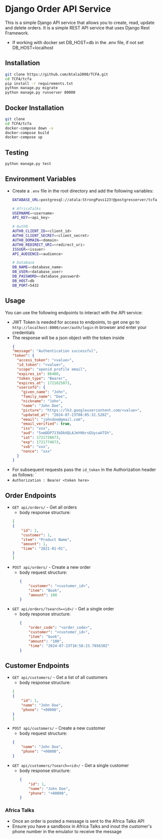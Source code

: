 # Django Order API Service
This is a simple Django API service that allows you to create, read, update and delete orders. It is a simple REST API service that uses Django Rest Framework.

 * If working with docker set DB_HOST=db in the .env file, if not set DB_HOST=localhost

## Installation
```bash
git clone https://github.com/Atala2000/TCFA.git
cd TCFA/tcfa
pip install -r requirements.txt
python manage.py migrate
python manage.py runserver 80000
```

## Docker Installation
```bash
git clone
cd TCFA/tcfa
docker-compose down -v
docker-compose build
docker-compose up
```

## Testing
```bash
python manage.py test
```
## Environment Variables
* Create a `.env` file in the root directory and add the following variables:
  ```bash
  DATABASE_URL=postgresql://atala:StrongPass123!@postgresserver/tcfa

  # AfricaTalks
  USERNAME=<username>
  API_KEY=<api_key>

  # Auth0
  AUTH0_CLIENT_ID=<client_id>
  AUTH0_CLIENT_SECRET=<client_secret>
  AUTH0_DOMAIN=<domain>
  AUTH0_REDIRECT_URI=<redirect_uri>
  ISSUER=<issuer>
  API_AUDIENCE=<audience>

  # Database
  DB_NAME=<database_name>
  DB_USER=<database_user>
  DB_PASSWORD=<database_password>
  DB_HOST=db
  DB_PORT=5432
  ```


## Usage
You can use the following endpoints to interact with the API service:
* JWT Token is needed for access to endpoints, to get one go to `http://localhost:8000/user/auth/login` in browser and enter your credentials
* The response will be a json object with the token inside
  ```json
  {
  "message": "Authentication successful",
  "token": {
    "access_token": "<value>",
    "id_token": "<value>",
    "scope": "openid profile email",
    "expires_in": 86400,
    "token_type": "Bearer",
    "expires_at": 1721825073,
    "userinfo": {
      "given_name": "John",
      "family_name": "Doe",
      "nickname": "John",
      "name": "John Doe",
      "picture": "https://lh3.googleusercontent.com/<value>",
      "updated_at": "2024-07-23T08:05:32.520Z",
      "email": "johndoe@gmail.com",
      "email_verified": true,
      "iss": "xxx",
      "aud": "5xmDDP713kDbXQLAJmYHbrsEUycwkTSh",
      "iat": 1721738673,
      "exp": 1721774673,
      "sub": "xxx",
      "nonce": "xxx"
    }
  }
  ```
* For subsequent requests pass the `id_token` in the Authorization header as follows: `
* `Authorization : Bearer <token here>`

## Order Endpoints
* `GET api/orders/` - Get all orders
    - body response structure:
    ```json
    [
    {
        "id": 1,
        "customer": 1,
        "item": "Product Name",
        "amount": 1,
        "time": "2021-01-01",
    }
    ]
    ```
* `POST api/orders/` - Create a new order
  - body request structure:
    ```json
    {
        "customer": "<customer_id>",
        "item": "Book",
        "amount": 100
    }
* `GET api/orders/?search=<id>/` - Get a single order
  - body response structure:
    ```json
    {
        "order_code": "<order_code>",
        "customer": "<customer_id>",
        "item": "book",
        "amount": "100",
        "time": "2024-07-23T10:58:23.705630Z"
    }
## Customer Endpoints
* `GET api/customers/` - Get a list of all customers
    - body response structure:
    ```json
    [
    {
        "id": 1,
        "name": "John Doe",
        "phone": "+00000",
    }
    ]
    ```
* `POST api/customers/` - Create a new customer
    - body request structure:
    ```json
    {
        "name": "John Doe",
        "phone": "+00000",
    }
    ```
* `GET api/customers/?search=<id>/` - Get a single customer
  - body response structure:
    ```json
    {
        "id": 1,
        "name": "John Doe",
        "phone": "+00000",
    }
    ```

### Africa Talks
* Once an order is posted a message is sent to the Africa Talks API
* Ensure you have a sandboox in Africa Talks and inout the customer's phone number in the emulator to receive the message